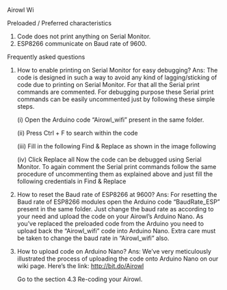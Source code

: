 Airowl Wi

Preloaded / Preferred characteristics

1.	Code does not print anything on Serial Monitor.
2.	ESP8266 communicate on Baud rate of 9600.

Frequently asked questions

1.	How to enable printing on Serial Monitor for easy debugging?
Ans: The code is designed in such a way to avoid any kind of lagging/sticking of code due to printing on Serial Monitor. For that all      the Serial print commands are commented. For debugging purpose these Serial print commands can be easily uncommented just by          following these simple steps.
      
      (i)	Open the Arduino code “Airowl_wifi” present in the same folder.
      
      (ii)	 Press Ctrl + F to search within the code
      
      (iii)	Fill in the following Find & Replace as shown in the image following
 
      (iv)	Click Replace all
     Now the code can be debugged using Serial Monitor. 
     To again comment the Serial print commands follow the same procedure of uncommenting them as explained above and just fill the following credentials in Find & Replace
 
2.	How to reset the Baud rate of ESP8266 at 9600?
Ans: For resetting the Baud rate of ESP8266 modules open the Arduino code “BaudRate_ESP” present in the same folder. Just change the       baud rate as according to your need and upload the code on your Airowl’s Arduino Nano.
     As you’ve replaced the preloaded code from the Arduino you need to upload back the “Airowl_wifi” code into Arduino Nano. Extra care must be taken to change the baud rate in “Airowl_wifi” also.

3.	How to upload code on Arduino Nano?
Ans: We’ve very meticulously illustrated the process of uploading the code onto Arduino Nano on our wiki page. Here’s the link:            http://bit.do/Airowl

     Go to the section 4.3 Re-coding your Airowl.



